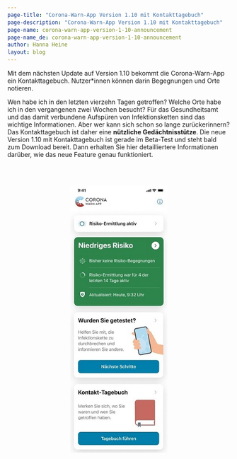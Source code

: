 ```yaml
---
page-title: "Corona-Warn-App Version 1.10 mit Kontakttagebuch"
page-description: "Corona-Warn-App Version 1.10 mit Kontakttagebuch"
page-name: corona-warn-app-version-1-10-announcement
page-name_de: corona-warn-app-version-1-10-announcement
author: Hanna Heine
layout: blog
---
```

 
Mit dem nächsten Update auf Version 1.10 bekommt die Corona-Warn-App ein Kontakttagebuch. Nutzer\*innen können darin Begegnungen und Orte notieren.
 
<!-- overview -->

Wen habe ich in den letzten vierzehn Tagen getroffen? Welche Orte habe ich in den vergangenen zwei Wochen besucht? Für das Gesundheitsamt und das damit verbundene Aufspüren von Infektionsketten sind das wichtige Informationen. Aber wer kann sich schon so lange zurückerinnern? Das Kontakttagebuch ist daher eine **nützliche Gedächtnisstütze**. Die neue Version 1.10 mit Kontakttagebuch ist gerade im Beta-Test und steht bald zum Download bereit. Dann erhalten Sie hier detailliertere Informationen darüber, wie das neue Feature genau funktioniert.

<br></br>

<center> <img src="./kontakttagebuch.jpg" title="Kontakttagebuch" style="align: center"> </center>
